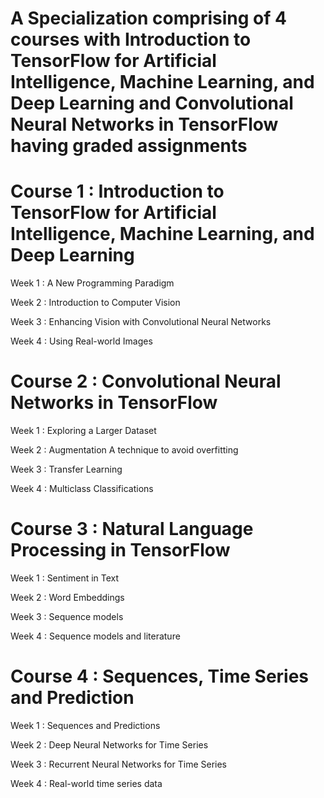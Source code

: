 # A Specialization comprising of 4 courses with Introduction to TensorFlow for Artificial Intelligence, Machine Learning, and Deep Learning and Convolutional Neural Networks in TensorFlow having graded assignments

# Course 1 : Introduction to TensorFlow for Artificial Intelligence, Machine Learning, and Deep Learning

Week 1 : A New Programming Paradigm

Week 2 : Introduction to Computer Vision

Week 3 : Enhancing Vision with Convolutional Neural Networks

Week 4 : Using Real-world Images

# Course 2 : Convolutional Neural Networks in TensorFlow

Week 1 : Exploring a Larger Dataset

Week 2 : Augmentation A technique to avoid overfitting

Week 3 : Transfer Learning

Week 4 : Multiclass Classifications

# Course 3 : Natural Language Processing in TensorFlow

Week 1 : Sentiment in Text

Week 2 : Word Embeddings

Week 3 : Sequence models

Week 4 : Sequence models and literature

# Course 4 : Sequences, Time Series and Prediction

Week 1 : Sequences and Predictions 

Week 2 : Deep Neural Networks for Time Series

Week 3 : Recurrent Neural Networks for Time Series

Week 4 : Real-world time series data
